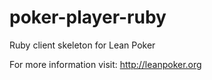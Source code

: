 poker-player-ruby
=================

Ruby client skeleton for Lean Poker

For more information visit: http://leanpoker.org


